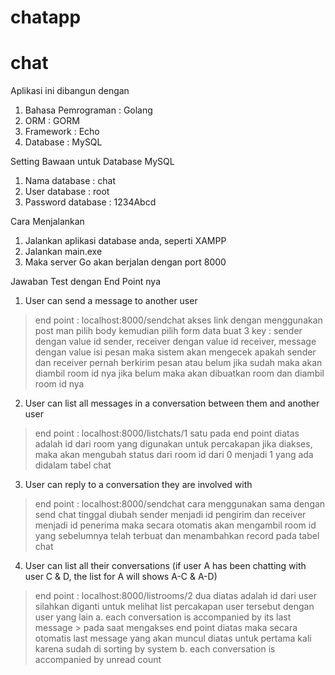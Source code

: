 # chatapp
# chat
Aplikasi ini dibangun dengan
1. Bahasa Pemrograman : Golang
2. ORM : GORM
3. Framework : Echo 
4. Database : MySQL

Setting Bawaan untuk Database MySQL
1. Nama database : chat
2. User database : root
3. Password database : 1234Abcd

Cara Menjalankan
1. Jalankan aplikasi database anda, seperti XAMPP
2. Jalankan main.exe
3. Maka server Go akan berjalan dengan port 8000

Jawaban Test dengan End Point nya 

1. User can send a message to another user
  > end point : localhost:8000/sendchat
  > akses link dengan menggunakan post man
  > pilih body kemudian pilih form data
  > buat 3 key : sender dengan value id sender, receiver dengan value id receiver, message dengan value isi pesan
  > maka sistem akan mengecek apakah sender dan receiver pernah berkirim pesan atau belum
  > jika sudah maka akan diambil room id nya
  > jika belum maka akan dibuatkan room dan diambil room id nya
  
2. User can list all messages in a conversation between them and another user
  > end point : localhost:8000/listchats/1
  > satu pada end point diatas adalah id dari room yang digunakan untuk percakapan
  > jika diakses, maka akan mengubah status dari room id dari 0 menjadi 1 yang ada didalam tabel chat
  
3. User can reply to a conversation they are involved with
  > end point : localhost:8000/sendchat
  > cara menggunakan sama dengan send chat tinggal diubah sender menjadi id pengirim dan receiver menjadi id penerima
  > maka secara otomatis akan mengambil room id yang sebelumnya telah terbuat dan menambahkan record pada tabel chat
  
4. User can list all their conversations (if user A has been chatting with user C & D, the list for A will shows A-C & A-D)
  > end point : localhost:8000/listrooms/2
  > dua diatas adalah id dari user silahkan diganti untuk melihat list percakapan user tersebut dengan user yang lain
  a. each conversation is accompanied by its last message
    > pada saat mengakses end point diatas maka secara otomatis last message yang akan muncul diatas untuk pertama kali karena sudah di sorting by system
  b. each conversation is accompanied by unread count
